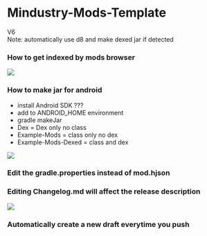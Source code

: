 # Mindustry-Mods-Template
V6\
Note: automatically use d8 and make dexed jar if detected

### How to get indexed by mods browser
![](https://cdn.discordapp.com/attachments/713346278003572777/821210982449807380/unknown.png)

### How to make jar for android
- install Android SDK ???
- add to ANDROID_HOME environment
- gradle makeJar
- Dex = Dex only no class
- Example-Mods = class only no dex
- Example-Mods-Dexed = class and dex

![](https://cdn.discordapp.com/attachments/713346278003572777/821212560820404274/unknown.png)

### Edit the gradle.properties instead of mod.hjson

### Editing Changelog.md will affect the release description
![](https://cdn.discordapp.com/attachments/796869250533818418/821228000523059220/unknown.png)

### Automatically create a new draft everytime you push 